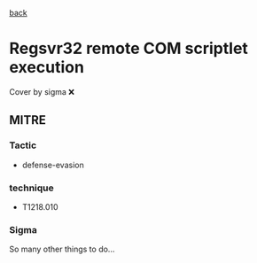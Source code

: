 [back](../index.md)
# Regsvr32 remote COM scriptlet execution
Cover by sigma :x: 

## MITRE
### Tactic
  - defense-evasion

### technique
  - T1218.010

### Sigma

 So many other things to do...